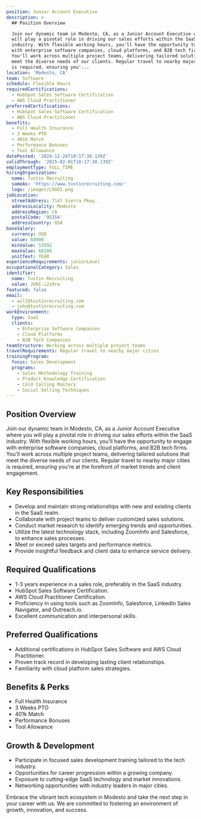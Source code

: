 ```yaml
---
position: Junior Account Executive
description: >-
  ## Position Overview

  Join our dynamic team in Modesto, CA, as a Junior Account Executive where you
  will play a pivotal role in driving our sales efforts within the SaaS
  industry. With flexible working hours, you'll have the opportunity to engage
  with enterprise software companies, cloud platforms, and B2B tech firms.
  You'll work across multiple project teams, delivering tailored solutions that
  meet the diverse needs of our clients. Regular travel to nearby major cities
  is required, ensuring you'...
location: 'Modesto, CA'
team: Software
schedule: Flexible Hours
requiredCertifications:
  - HubSpot Sales Software Certification
  - AWS Cloud Practitioner
preferredCertifications:
  - HubSpot Sales Software Certification
  - AWS Cloud Practitioner
benefits:
  - Full Health Insurance
  - 3 Weeks PTO
  - 401k Match
  - Performance Bonuses
  - Tool Allowance
datePosted: '2024-12-28T10:17:38.139Z'
validThrough: '2025-02-01T10:17:38.139Z'
employmentType: FULL_TIME
hiringOrganization:
  name: Tustin Recruiting
  sameAs: 'https://www.tustinrecruiting.com/'
  logo: /images/LOGO1.png
jobLocation:
  streetAddress: 7147 Sierra Pkwy.
  addressLocality: Modesto
  addressRegion: CA
  postalCode: '95354'
  addressCountry: USA
baseSalary:
  currency: USD
  value: 60900
  minValue: 53592
  maxValue: 68208
  unitText: YEAR
experienceRequirements: juniorLevel
occupationalCategory: Sales
identifier:
  name: Tustin Recruiting
  value: JUNI-i2z9ra
featured: false
email:
  - will@tustinrecruiting.com
  - john@tustinrecruiting.com
workEnvironment:
  type: SaaS
  clients:
    - Enterprise Software Companies
    - Cloud Platforms
    - B2B Tech Companies
teamStructure: Working across multiple project teams
travelRequirements: Regular travel to nearby major cities
trainingProgram:
  focus: Sales Development
  programs:
    - Sales Methodology Training
    - Product Knowledge Certification
    - Cold Calling Mastery
    - Social Selling Techniques
---
```




## Position Overview
Join our dynamic team in Modesto, CA, as a Junior Account Executive where you will play a pivotal role in driving our sales efforts within the SaaS industry. With flexible working hours, you'll have the opportunity to engage with enterprise software companies, cloud platforms, and B2B tech firms. You'll work across multiple project teams, delivering tailored solutions that meet the diverse needs of our clients. Regular travel to nearby major cities is required, ensuring you're at the forefront of market trends and client engagement.

## Key Responsibilities
- Develop and maintain strong relationships with new and existing clients in the SaaS realm.
- Collaborate with project teams to deliver customized sales solutions.
- Conduct market research to identify emerging trends and opportunities.
- Utilize the latest technology stack, including ZoomInfo and Salesforce, to enhance sales processes.
- Meet or exceed sales targets and performance metrics.
- Provide insightful feedback and client data to enhance service delivery.

## Required Qualifications
- 1-3 years experience in a sales role, preferably in the SaaS industry.
- HubSpot Sales Software Certification.
- AWS Cloud Practitioner Certification.
- Proficiency in using tools such as ZoomInfo, Salesforce, LinkedIn Sales Navigator, and Outreach.io.
- Excellent communication and interpersonal skills.

## Preferred Qualifications
- Additional certifications in HubSpot Sales Software and AWS Cloud Practitioner.
- Proven track record in developing lasting client relationships.
- Familiarity with cloud platform sales strategies.

## Benefits & Perks
- Full Health Insurance
- 3 Weeks PTO
- 401k Match
- Performance Bonuses
- Tool Allowance

## Growth & Development
- Participate in focused sales development training tailored to the tech industry.
- Opportunities for career progression within a growing company.
- Exposure to cutting-edge SaaS technology and market innovations.
- Networking opportunities with industry leaders in major cities. 

Embrace the vibrant tech ecosystem in Modesto and take the next step in your career with us. We are committed to fostering an environment of growth, innovation, and success.

